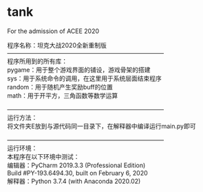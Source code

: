 # tank
For the admission of ACEE 2020

程序名称：坦克大战2020全新重制版<br>
——————————————————————————<br>
程序所用到的所有库：<br>
pygame：用于整个游戏界面的铺设，游戏骨架的搭建<br>
sys：用于系统命令的调用，在这里用于系统层面结束程序<br>
random：用于随机产生奖励buff的位置<br>
math：用于开平方，三角函数等数学运算<br>

——————————————————————————<br>
运行方法：<br>
将文件夹E放到与源代码同一目录下，在解释器中编译运行main.py即可<br>

——————————————————————————<br>
运行环境：<br>
本程序在以下环境中测试：<br>
编辑器：PyCharm 2019.3.3 (Professional Edition)<br>
Build #PY-193.6494.30, built on February 6, 2020<br>
解释器：Python 3.7.4 (with Anaconda 2020.02)
